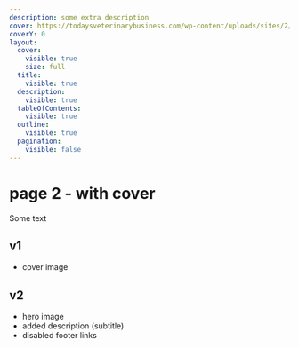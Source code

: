```yaml
---
description: some extra description
cover: https://todaysveterinarybusiness.com/wp-content/uploads/sites/2/2020/03/Innovation-Station.jpg
coverY: 0
layout:
  cover:
    visible: true
    size: full
  title:
    visible: true
  description:
    visible: true
  tableOfContents:
    visible: true
  outline:
    visible: true
  pagination:
    visible: false
---
```


# page 2 - with cover

Some text

## v1

* cover image

## v2

* hero image
* added description (subtitle)
* disabled footer links

